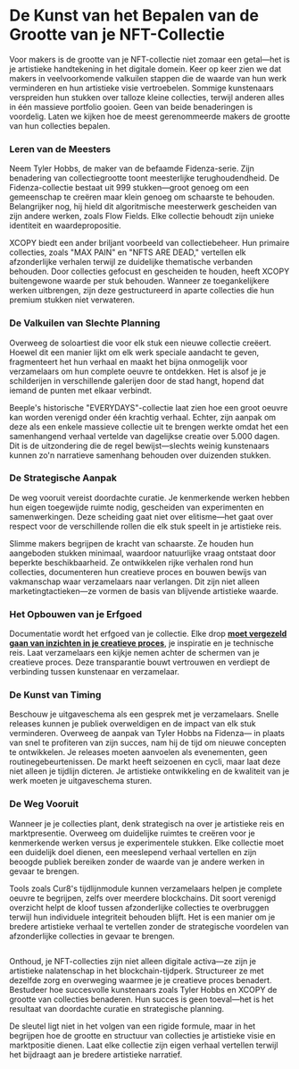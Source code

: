 # De Kunst van het Bepalen van de Grootte van je NFT-Collectie

Voor makers is de grootte van je NFT-collectie niet zomaar een getal—het is je artistieke handtekening in het digitale domein. Keer op keer zien we dat makers in veelvoorkomende valkuilen stappen die de waarde van hun werk verminderen en hun artistieke visie vertroebelen. Sommige kunstenaars verspreiden hun stukken over talloze kleine collecties, terwijl anderen alles in één massieve portfolio gooien. Geen van beide benaderingen is voordelig. Laten we kijken hoe de meest gerenommeerde makers de grootte van hun collecties bepalen.

### Leren van de Meesters <a href="#ember56" id="ember56"></a>

Neem Tyler Hobbs, de maker van de befaamde Fidenza-serie. Zijn benadering van collectiegrootte toont meesterlijke terughoudendheid. De Fidenza-collectie bestaat uit 999 stukken—groot genoeg om een gemeenschap te creëren maar klein genoeg om schaarste te behouden. Belangrijker nog, hij hield dit algoritmische meesterwerk gescheiden van zijn andere werken, zoals Flow Fields. Elke collectie behoudt zijn unieke identiteit en waardepropositie.

XCOPY biedt een ander briljant voorbeeld van collectiebeheer. Hun primaire collecties, zoals "MAX PAIN" en "NFTS ARE DEAD," vertellen elk afzonderlijke verhalen terwijl ze duidelijke thematische verbanden behouden. Door collecties gefocust en gescheiden te houden, heeft XCOPY buitengewone waarde per stuk behouden. Wanneer ze toegankelijkere werken uitbrengen, zijn deze gestructureerd in aparte collecties die hun premium stukken niet verwateren.

### De Valkuilen van Slechte Planning <a href="#ember59" id="ember59"></a>

Overweeg de soloartiest die voor elk stuk een nieuwe collectie creëert. Hoewel dit een manier lijkt om elk werk speciale aandacht te geven, fragmenteert het hun verhaal en maakt het bijna onmogelijk voor verzamelaars om hun complete oeuvre te ontdekken. Het is alsof je je schilderijen in verschillende galerijen door de stad hangt, hopend dat iemand de punten met elkaar verbindt.

Beeple's historische "EVERYDAYS"-collectie laat zien hoe een groot oeuvre kan worden verenigd onder één krachtig verhaal. Echter, zijn aanpak om deze als een enkele massieve collectie uit te brengen werkte omdat het een samenhangend verhaal vertelde van dagelijkse creatie over 5.000 dagen. Dit is de uitzondering die de regel bewijst—slechts weinig kunstenaars kunnen zo'n narratieve samenhang behouden over duizenden stukken.

### De Strategische Aanpak <a href="#ember62" id="ember62"></a>

De weg vooruit vereist doordachte curatie. Je kenmerkende werken hebben hun eigen toegewijde ruimte nodig, gescheiden van experimenten en samenwerkingen. Deze scheiding gaat niet over elitisme—het gaat over respect voor de verschillende rollen die elk stuk speelt in je artistieke reis.

Slimme makers begrijpen de kracht van schaarste. Ze houden hun aangeboden stukken minimaal, waardoor natuurlijke vraag ontstaat door beperkte beschikbaarheid. Ze ontwikkelen rijke verhalen rond hun collecties, documenteren hun creatieve proces en bouwen bewijs van vakmanschap waar verzamelaars naar verlangen. Dit zijn niet alleen marketingtactieken—ze vormen de basis van blijvende artistieke waarde.

### Het Opbouwen van je Erfgoed <a href="#ember65" id="ember65"></a>

Documentatie wordt het erfgoed van je collectie. Elke drop [**moet vergezeld gaan van inzichten in je creatieve proces**](proof-of-craft-differentiating-art-in-the-age-of-ai.md), je inspiratie en je technische reis. Laat verzamelaars een kijkje nemen achter de schermen van je creatieve proces. Deze transparantie bouwt vertrouwen en verdiept de verbinding tussen kunstenaar en verzamelaar.

### De Kunst van Timing <a href="#ember67" id="ember67"></a>

Beschouw je uitgaveschema als een gesprek met je verzamelaars. Snelle releases kunnen je publiek overweldigen en de impact van elk stuk verminderen. Overweeg de aanpak van Tyler Hobbs na Fidenza— in plaats van snel te profiteren van zijn succes, nam hij de tijd om nieuwe concepten te ontwikkelen. Je releases moeten aanvoelen als evenementen, geen routinegebeurtenissen. De markt heeft seizoenen en cycli, maar laat deze niet alleen je tijdlijn dicteren. Je artistieke ontwikkeling en de kwaliteit van je werk moeten je uitgaveschema sturen.

### De Weg Vooruit <a href="#ember69" id="ember69"></a>

Wanneer je je collecties plant, denk strategisch na over je artistieke reis en marktpresentie. Overweeg om duidelijke ruimtes te creëren voor je kenmerkende werken versus je experimentele stukken. Elke collectie moet een duidelijk doel dienen, een meeslepend verhaal vertellen en zijn beoogde publiek bereiken zonder de waarde van je andere werken in gevaar te brengen.

Tools zoals Cur8's tijdlijnmodule kunnen verzamelaars helpen je complete oeuvre te begrijpen, zelfs over meerdere blockchains. Dit soort verenigd overzicht helpt de kloof tussen afzonderlijke collecties te overbruggen terwijl hun individuele integriteit behouden blijft. Het is een manier om je bredere artistieke verhaal te vertellen zonder de strategische voordelen van afzonderlijke collecties in gevaar te brengen.

<figure><img src="../../.gitbook/assets/Screenshot 2024-12-12 at 12.55.36.png" alt=""><figcaption></figcaption></figure>

Onthoud, je NFT-collecties zijn niet alleen digitale activa—ze zijn je artistieke nalatenschap in het blockchain-tijdperk. Structureer ze met dezelfde zorg en overweging waarmee je je creatieve proces benadert. Bestudeer hoe succesvolle kunstenaars zoals Tyler Hobbs en XCOPY de grootte van collecties benaderen. Hun succes is geen toeval—het is het resultaat van doordachte curatie en strategische planning.

De sleutel ligt niet in het volgen van een rigide formule, maar in het begrijpen hoe de grootte en structuur van collecties je artistieke visie en marktpositie dienen. Laat elke collectie zijn eigen verhaal vertellen terwijl het bijdraagt aan je bredere artistieke narratief.